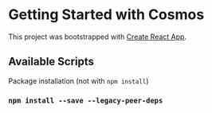 # Getting Started with Cosmos

This project was bootstrapped with [Create React App](https://github.com/facebook/create-react-app).

## Available Scripts

Package installation (not with `npm install`)

### `npm install --save --legacy-peer-deps`


